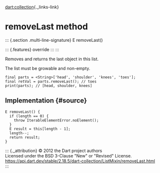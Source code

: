 [dart:collection](../../dart-collection/dart-collection-library){._links-link}

removeLast method
=================

::: {.section .multi-line-signature}
E removeLast()

::: {.features}
override
:::
:::

Removes and returns the last object in this list.

The list must be growable and non-empty.

``` {.language-dart data-language="dart"}
final parts = <String>['head', 'shoulder', 'knees', 'toes'];
final retVal = parts.removeLast(); // toes
print(parts); // [head, shoulder, knees]
```

Implementation {#source}
--------------

``` {.language-dart data-language="dart"}
E removeLast() {
  if (length == 0) {
    throw IterableElementError.noElement();
  }
  E result = this[length - 1];
  length--;
  return result;
}
```

::: {._attribution}
© 2012 the Dart project authors\
Licensed under the BSD 3-Clause \"New\" or \"Revised\" License.\
<https://api.dart.dev/stable/2.18.5/dart-collection/ListMixin/removeLast.html>
:::
